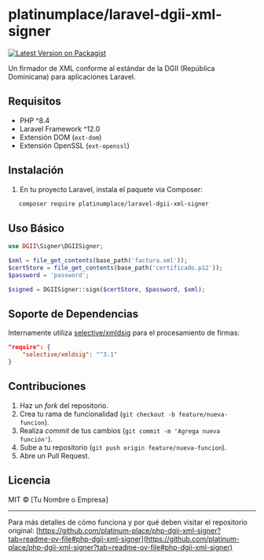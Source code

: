 # platinumplace/laravel-dgii-xml-signer

[![Latest Version on Packagist](https://img.shields.io/packagist/v/platinumplace/laravel-dgii-xml-signer)](https://packagist.org/packages/platinumplace/laravel-dgii-xml-signer)

Un firmador de XML conforme al estándar de la DGII (República Dominicana) para aplicaciones Laravel.

## Requisitos

* PHP ^8.4
* Laravel Framework ^12.0
* Extensión DOM (`ext-dom`)
* Extensión OpenSSL (`ext-openssl`)

## Instalación

1. En tu proyecto Laravel, instala el paquete via Composer:

```bash
   composer require platinumplace/laravel-dgii-xml-signer
```
   
## Uso Básico

```php
use DGII\Signer\DGIISigner;

$xml = file_get_contents(base_path('factura.xml'));
$certStore = file_get_contents(base_path('certificado.p12'));
$password = 'password';

$signed = DGIISigner::sign($certStore, $password, $xml);
```

## Soporte de Dependencias

Internamente utiliza [selective/xmldsig](https://github.com/selective-php/xmldsig) para el procesamiento de firmas:

```json
"require": {
    "selective/xmldsig": "^3.1"
}
```

## Contribuciones

1. Haz un *fork* del repositorio.
2. Crea tu rama de funcionalidad (`git checkout -b feature/nueva-funcion`).
3. Realiza *commit* de tus cambios (`git commit -m 'Agrega nueva función'`).
4. Sube a tu repositorio (`git push origin feature/nueva-funcion`).
5. Abre un Pull Request.

## Licencia

MIT © \[Tu Nombre o Empresa]

---

Para más detalles de cómo funciona y por qué deben visitar el repositorio original: [https://github.com/platinum-place/php-dgii-xml-signer?tab=readme-ov-file#php-dgii-xml-signer](https://github.com/platinum-place/php-dgii-xml-signer?tab=readme-ov-file#php-dgii-xml-signer)
